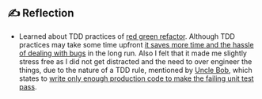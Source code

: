## ✍️ Reflection
- Learned about TDD practices of [red green refactor](https://youtu.be/WW5TL7070xU?t=493). Although TDD practices may take some time upfront [it saves more time and the hassle of dealing with bugs](https://youtu.be/WW5TL7070xU?t=894) in the long run. Also I felt that it made me slightly stress free as I did not get distracted and the need to over engineer the things, due to the nature of a TDD rule, mentioned by [Uncle Bob](https://en.wikipedia.org/wiki/Robert_C._Martin), which states to [write only enough production code to make the failing unit test pass](https://www.freecodecamp.org/news/test-driven-development-what-it-is-and-what-it-is-not-41fa6bca02a2/#rules-of-the-game:~:text=%2D%20You%20are%20not%20allowed%20to%20write%20any%20more%20production,pass%20the%20one%20failing%20unit%20test.).